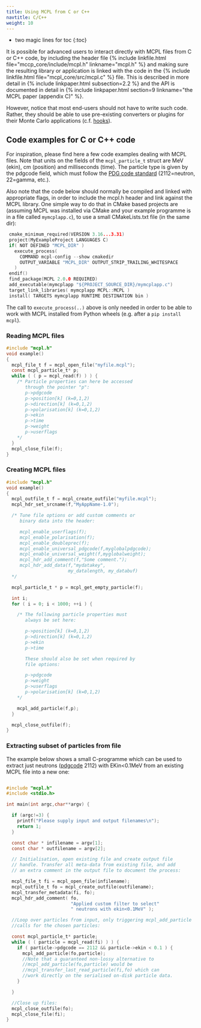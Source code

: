```yaml
---
title: Using MCPL from C or C++
navtitle: C/C++
weight: 10
---
```


- two magic lines for toc
{:toc}

It is possible for advanced users to interact directly with MCPL files from C or
C++ code, by including the header file {% include linkfile.html file="mccp_core/include/mcpl.h" linkname="mcpl.h" %} and making sure the resulting library or application
is linked with the code in the {% include linkfile.html file="mcpl_core/src/mcpl.c" %} file. This is described in more detail in {% include linkpaper.html subsection=2.2
%} and the API is documented in detail in {% include linkpaper.html section=9 linkname="the MCPL paper (appendix C)"
%}.

However, notice that most end-users should not have to write such code. Rather,
they should be able to use pre-existing converters or plugins for their Monte
Carlo applications (c.f. [hooks](LOCAL:hooks/)).

## Code examples for C or C++ code

For inspiration, please find here a few code examples dealing with MCPL files. Note that units on the fields  of the  `mcpl_particle_t` struct are MeV (ekin), cm (position) and milliseconds (time). The particle type is given by the pdgcode field, which must follow the [PDG code standard](http://pdg.lbl.gov/2014/reviews/rpp2014-rev-monte-carlo-numbering.pdf) (2112=neutron, 22=gamma, etc.).

Also note that the code below should normally be compiled and linked with appropriate flags, in order to include the mcpl.h header and link against the MCPL library. One simple way to do that in CMake based projects are (assuming MCPL was installed via CMake and your example programme is in a file called `mymcplapp.c`), to use a small CMakeLists.txt file (in the same dir):

```c
 cmake_minimum_required(VERSION 3.16...3.31)
 project(MyExampleProject LANGUAGES C)
 if( NOT DEFINED "MCPL_DIR" )
   execute_process(
     COMMAND mcpl-config --show cmakedir
     OUTPUT_VARIABLE "MCPL_DIR" OUTPUT_STRIP_TRAILING_WHITESPACE
   )
 endif()
 find_package(MCPL 2.0.0 REQUIRED)
 add_executable(mymcplapp "${PROJECT_SOURCE_DIR}/mymcplapp.c")
 target_link_libraries( mymcplapp MCPL::MCPL )
 install( TARGETS mymcplapp RUNTIME DESTINATION bin )
```

The call to `execute_process(..)` above is only needed in order to be able to work with MCPL installed from Python wheels (e.g. after a `pip install mcpl`).

### Reading MCPL files

```c
#include "mcpl.h"
void example()
{
  mcpl_file_t f = mcpl_open_file("myfile.mcpl");
  const mcpl_particle_t* p;
  while ( ( p = mcpl_read(f) ) ) {
    /* Particle properties can here be accessed
       through the pointer "p":
       p->pdgcode
       p->position[k] (k=0,1,2)
       p->direction[k] (k=0,1,2)
       p->polarisation[k] (k=0,1,2)
       p->ekin
       p->time
       p->weight
       p->userflags
    */
  }
  mcpl_close_file(f);
}
```

### Creating MCPL files

```c
#include "mcpl.h"
void example()
{
  mcpl_outfile_t f = mcpl_create_outfile("myfile.mcpl");
  mcpl_hdr_set_srcname(f,"MyAppName-1.0");

  /* Tune file options or add custom comments or
     binary data into the header:

     mcpl_enable_userflags(f);
     mcpl_enable_polarisation(f);
     mcpl_enable_doubleprec(f);
     mcpl_enable_universal_pdgcode(f,myglobalpdgcode);
     mcpl_enable_universal_weight(f,myglobalweight);
     mcpl_hdr_add_comment(f,"Some comment.");
     mcpl_hdr_add_data(f,"mydatakey",
                       my_datalength, my_databuf)
  */

  mcpl_particle_t * p = mcpl_get_empty_particle(f);

  int i;
  for ( i = 0; i < 1000; ++i ) {

    /* The following particle properties must
       always be set here:

       p->position[k] (k=0,1,2)
       p->direction[k] (k=0,1,2)
       p->ekin
       p->time

       These should also be set when required by
       file options:

       p->pdgcode
       p->weight
       p->userflags
       p->polarisation[k] (k=0,1,2)
    */

    mcpl_add_particle(f,p);
  }

  mcpl_close_outfile(f);
}
```

### Extracting subset of particles from file

The example below shows a small C-programme which can be used to extract just
neutrons ([pdgcode](http://pdg.lbl.gov/2014/reviews/rpp2014-rev-monte-carlo-numbering.pdf) 2112) with EKin<0.1MeV from an existing MCPL file into a new one:

```c

#include "mcpl.h"
#include <stdio.h>

int main(int argc,char**argv) {

  if (argc!=3) {
    printf("Please supply input and output filenames\n");
    return 1;
  }

  const char * infilename = argv[1];
  const char * outfilename = argv[2];

  // Initialisation, open existing file and create output file
  // handle. Transfer all meta-data from existing file, and add
  // an extra comment in the output file to document the process:

  mcpl_file_t fi = mcpl_open_file(infilename);
  mcpl_outfile_t fo = mcpl_create_outfile(outfilename);
  mcpl_transfer_metadata(fi, fo);
  mcpl_hdr_add_comment( fo,
                        "Applied custom filter to select"
                        " neutrons with ekin<0.1MeV" );

  //Loop over particles from input, only triggering mcpl_add_particle
  //calls for the chosen particles:

  const mcpl_particle_t* particle;
  while ( ( particle = mcpl_read(fi) ) ) {
    if ( particle->pdgcode == 2112 && particle->ekin < 0.1 ) {
      mcpl_add_particle(fo,particle);
      //Note that a guaranteed non-lossy alternative to
      //mcpl_add_particle(fo,particle) would be
      //mcpl_transfer_last_read_particle(fi,fo) which can
      //work directly on the serialised on-disk particle data.
    }

  }

  //Close up files:
  mcpl_close_outfile(fo);
  mcpl_close_file(fi);
}
```
